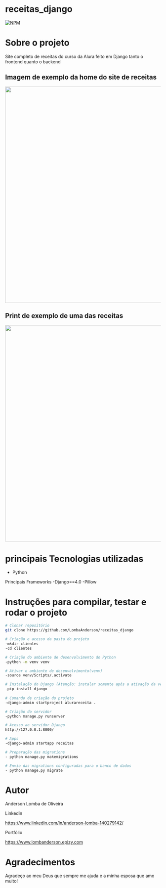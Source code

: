 # receitas_django

[![NPM](https://img.shields.io/npm/l/react)](https://github.com/LombaAnderson/receitas_django/blob/main/LICENSE)

# Sobre o projeto
Site completo de receitas do curso da Alura feito em Django tanto o frontend quanto o backend 


## Imagem de exemplo da home do site de receitas
<div align="center">
<img src="https://user-images.githubusercontent.com/60937513/166010091-c8c3e1c5-a9d8-454f-92df-9c544647bbae.png" width="700" />
</div>

## Print de exemplo de uma das receitas
<div align="center">
<img src="https://user-images.githubusercontent.com/60937513/166013785-10ee4fc3-dee0-4e51-a585-0ae459be022b.png" width="700" />
</div>

# principais Tecnologias utilizadas
- Python

 Principais Frameworks
-Django==4.0
-Pillow


# Instruções para compilar, testar e rodar o projeto

```bash
# Clonar repositório
git clone https://github.com/LombaAnderson/receitas_django

# Criação e acesso da pasta do projeto
-mkdir clientes
-cd clientes

# Criação do ambiente de desenvolvimento do Python
-python -m venv venv

# Ativar o ambiente de desenvolvimento(venv)
-source venv/Scripts/.activate

# Instalação do Django (Atenção: instalar somente após a ativação da venv)
-pip install django
 
# Comando de criação do projeto
-django-admin startproject alurareceita .

# Criação do servidor
-python manage.py runserver

# Acesso ao servidor Django
http://127.0.0.1:8000/

# Apps 
-django-admin startapp receitas

# Preparação das migrations
- python manage.py makemigrations

# Envio das migrations configuradas para o banco de dados
- python manage.py migrate

```

# Autor

Anderson Lomba de Oliveira

Linkedin

https://www.linkedin.com/in/anderson-lomba-140279142/

Portfólio

https://www.lombanderson.epizy.com

# Agradecimentos

Agradeço ao meu Deus que sempre me ajuda e a minha esposa que amo muito! 


